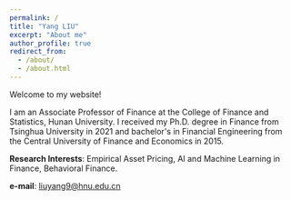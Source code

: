 ```yaml
---
permalink: /
title: "Yang LIU"
excerpt: "About me"
author_profile: true
redirect_from: 
  - /about/
  - /about.html
---
```


Welcome to my website!

I am an Associate Professor of Finance at the College of Finance and Statistics, Hunan University.
I received my Ph.D. degree in Finance from Tsinghua University in 2021 and bachelor's in Financial Engineering from the Central University of Finance and Economics in 2015.

**Research Interests**: Empirical Asset Pricing, AI and Machine Learning in Finance, Behavioral Finance.

 
**e-mail**: liuyang9@hnu.edu.cn
